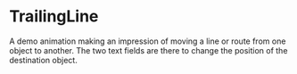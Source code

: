 # TrailingLine
A demo animation making an impression of moving a line or route from one object to another.
The two text fields are there to change the position of the destination object. 
